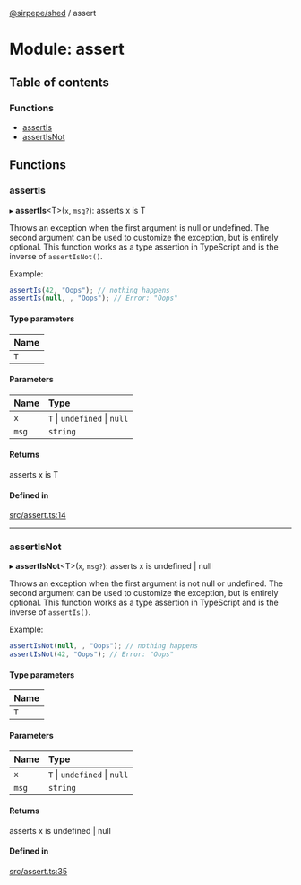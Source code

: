 [@sirpepe/shed](../README.md) / assert

# Module: assert

## Table of contents

### Functions

- [assertIs](assert.md#assertis)
- [assertIsNot](assert.md#assertisnot)

## Functions

### assertIs

▸ **assertIs**<T\>(`x`, `msg?`): asserts x is T

Throws an exception when the first argument is null or undefined. The second
argument can be used to customize the exception, but is entirely optional.
This function works as a type assertion in TypeScript and is the inverse of
`assertIsNot()`.

Example:

```typescript
assertIs(42, "Oops"); // nothing happens
assertIs(null, , "Oops"); // Error: "Oops"
```

#### Type parameters

| Name |
| :------ |
| `T` |

#### Parameters

| Name | Type |
| :------ | :------ |
| `x` | `T` \| `undefined` \| ``null`` |
| `msg` | `string` |

#### Returns

asserts x is T

#### Defined in

[src/assert.ts:14](https://github.com/SirPepe/shed/blob/bf37162/src/assert.ts#L14)

___

### assertIsNot

▸ **assertIsNot**<T\>(`x`, `msg?`): asserts x is undefined \| null

Throws an exception when the first argument is not null or undefined. The
second argument can be used to customize the exception, but is entirely
optional. This function works as a type assertion in TypeScript and is the
inverse of `assertIs()`.

Example:

```typescript
assertIsNot(null, , "Oops"); // nothing happens
assertIsNot(42, "Oops"); // Error: "Oops"
```

#### Type parameters

| Name |
| :------ |
| `T` |

#### Parameters

| Name | Type |
| :------ | :------ |
| `x` | `T` \| `undefined` \| ``null`` |
| `msg` | `string` |

#### Returns

asserts x is undefined \| null

#### Defined in

[src/assert.ts:35](https://github.com/SirPepe/shed/blob/bf37162/src/assert.ts#L35)
